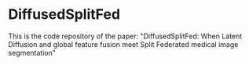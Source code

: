 # DiffusedSplitFed

This is the code repository of the paper: "DiffusedSplitFed: When Latent Diffusion and global feature fusion meet Split Federated medical image segmentation"
